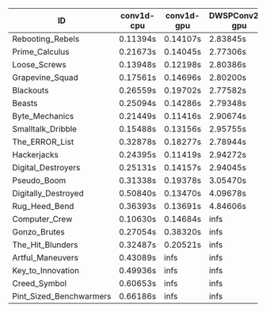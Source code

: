 |ID|conv1d-cpu|conv1d-gpu|DWSPConv2D-gpu|gemm-gpu|avg|
|-|-|-|-|-|-|
|Rebooting_Rebels|0.11394s|0.14107s|2.83845s|1.65834s|1.18795s|
|Prime_Calculus|0.21673s|0.14045s|2.77306s|1.64805s|1.19457s|
|Loose_Screws|0.13948s|0.12198s|2.80386s|1.74483s|1.20254s|
|Grapevine_Squad|0.17561s|0.14696s|2.80200s|1.73963s|1.21605s|
|Blackouts|0.26559s|0.19702s|2.77582s|1.65854s|1.22424s|
|Beasts|0.25094s|0.14286s|2.79348s|1.84992s|1.25930s|
|Byte_Mechanics|0.21449s|0.11416s|2.90674s|1.85942s|1.27370s|
|Smalltalk_Dribble|0.15488s|0.13156s|2.95755s|1.85562s|1.27490s|
|The_ERROR_List|0.32878s|0.18277s|2.78944s|1.85893s|1.28998s|
|Hackerjacks|0.24395s|0.11419s|2.94272s|1.86395s|1.29120s|
|Digital_Destroyers|0.25131s|0.14157s|2.94045s|1.85100s|1.29608s|
|Pseudo_Boom|0.31338s|0.19378s|3.05470s|1.89892s|1.36520s|
|Digitally_Destroyed|0.50840s|0.13470s|4.09678s|2.39796s|1.78446s|
|Rug_Heed_Bend|0.36393s|0.13691s|4.84606s|4.34848s|2.42384s|
|Computer_Crew|0.10630s|0.14684s|infs|4.31196s|infs|
|Gonzo_Brutes|0.27054s|0.38320s|infs|4.31791s|infs|
|The_Hit_Blunders|0.32487s|0.20521s|infs|1.85391s|infs|
|Artful_Maneuvers|0.43089s|infs|infs|4.37099s|infs|
|Key_to_Innovation|0.49936s|infs|infs|4.36697s|infs|
|Creed_Symbol|0.60653s|infs|infs|4.41598s|infs|
|Pint_Sized_Benchwarmers|0.66186s|infs|infs|4.35250s|infs|
